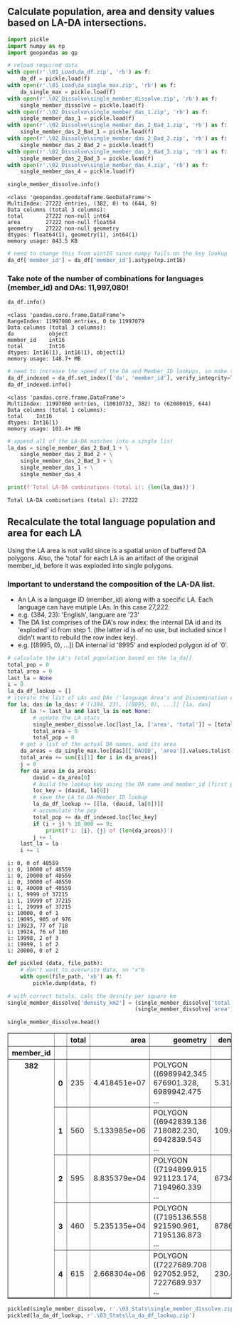 ## Calculate population, area and density values based on LA-DA intersections.


```python
import pickle
import numpy as np
import geopandas as gp
```


```python
# reload required data
with open(r'.\01_Load\da_df.zip', 'rb') as f:
    da_df = pickle.load(f)
with open(r'.\01_Load\da_single_max.zip', 'rb') as f:
    da_single_max = pickle.load(f)
with open(r'.\02_Dissolve\single_member_dissolve.zip', 'rb') as f:
    single_member_dissolve = pickle.load(f)
with open(r'.\02_Dissolve\single_member_das_1.zip', 'rb') as f:
    single_member_das_1 = pickle.load(f)
with open(r'.\02_Dissolve\single_member_das_2_Bad_1.zip', 'rb') as f:
    single_member_das_2_Bad_1 = pickle.load(f)
with open(r'.\02_Dissolve\single_member_das_2_Bad_2.zip', 'rb') as f:
    single_member_das_2_Bad_2 = pickle.load(f)
with open(r'.\02_Dissolve\single_member_das_2_Bad_3.zip', 'rb') as f:
    single_member_das_2_Bad_3 = pickle.load(f)
with open(r'.\02_Dissolve\single_member_das_4.zip', 'rb') as f:
    single_member_das_4 = pickle.load(f)
```


```python
single_member_dissolve.info()
```

    <class 'geopandas.geodataframe.GeoDataFrame'>
    MultiIndex: 27222 entries, (382, 0) to (644, 9)
    Data columns (total 3 columns):
    total       27222 non-null int64
    area        27222 non-null float64
    geometry    27222 non-null geometry
    dtypes: float64(1), geometry(1), int64(1)
    memory usage: 843.5 KB
    


```python
# need to change this from uint16 since numpy fails on the key lookup
da_df['member_id'] = da_df['member_id'].astype(np.int16)
```

### Take note of the number of combinations for languages (member_id) and DAs: 11,997,080!


```python
da_df.info()
```

    <class 'pandas.core.frame.DataFrame'>
    RangeIndex: 11997080 entries, 0 to 11997079
    Data columns (total 3 columns):
    da           object
    member_id    int16
    total        Int16
    dtypes: Int16(1), int16(1), object(1)
    memory usage: 148.7+ MB
    


```python
# need to increase the speed of the DA and Member_ID lookups, so make them indexes
da_df_indexed = da_df.set_index(['da', 'member_id'], verify_integrity=True)
da_df_indexed.info()
```

    <class 'pandas.core.frame.DataFrame'>
    MultiIndex: 11997080 entries, (10010732, 382) to (62080015, 644)
    Data columns (total 1 columns):
    total    Int16
    dtypes: Int16(1)
    memory usage: 103.4+ MB
    


```python
# append all of the LA-DA matches into a single list
la_das = single_member_das_2_Bad_1 + \
    single_member_das_2_Bad_2 + \
    single_member_das_2_Bad_3 + \
    single_member_das_1 + \
    single_member_das_4
```


```python
print(f'Total LA-DA combinations (total i): {len(la_das)}')
```

    Total LA-DA combinations (total i): 27222
    

## Recalculate the total language population and area for each LA
Using the LA area is not valid since is a spatial union of buffered DA polygons. Also, the 'total' for each LA is an artifact of the original member_id, before it was exploded into single polygons.
### Important to understand the composition of the LA-DA list.
- An LA is a language ID (member_id) along with a specific LA. Each language can have mutiple LAs. In this case 27,222. 
- e.g. (384, 23): 'English', languare are '23'
- The DA list comprises of the DA's row index: the internal DA id and its 'exploded' id from step 1. (the latter id is of no use, but included since I didn't want to rebuild the row index key). 
- e.g. [(8995, 0), ...]) DA internal id '8995' and exploded polygon id of '0'.


```python
# calculate the LA's total population based on the la_da[]
total_pop = 0
total_area = 0
last_la = None
i = 0
la_da_df_lookup = []
# iterate the list of LAs and DAs ('language Area's and Dissemination Areas)
for la, das in la_das: # [(384, 23), [(8995, 0), ...]] [la, das] 
    if la != last_la and last_la is not None:
        # update the LA stats
        single_member_dissolve.loc[last_la, ['area', 'total']] = [total_area, total_pop]
        total_area = 0
        total_pop = 0
    # get a list of the actual DA names, and its area
    da_areas = da_single_max.loc[das][['DAUID', 'area']].values.tolist()
    total_area += sum([i[1] for i in da_areas])
    j = 0
    for da_area in da_areas:
        dauid = da_area[0]
        # build the lookup key using the DA name and member_id (first part of the LA)
        loc_key = (dauid, la[0])
        # save the LA to DA-Member_ID lookup
        la_da_df_lookup += [[la, (dauid, la[0])]]
        # accumulate the pop
        total_pop += da_df_indexed.loc[loc_key]
        if (i + j) % 10_000 == 0:
            print(f'i: {i}, {j} of {len(da_areas)}')
        j += 1
    last_la = la
    i += 1
```

    i: 0, 0 of 40559
    i: 0, 10000 of 40559
    i: 0, 20000 of 40559
    i: 0, 30000 of 40559
    i: 0, 40000 of 40559
    i: 1, 9999 of 37215
    i: 1, 19999 of 37215
    i: 1, 29999 of 37215
    i: 10000, 0 of 1
    i: 19095, 905 of 976
    i: 19923, 77 of 718
    i: 19924, 76 of 180
    i: 19998, 2 of 3
    i: 19999, 1 of 2
    i: 20000, 0 of 2
    


```python
def pickled (data, file_path):
    # don't want to overwrite data, so "x"b
    with open(file_path, 'xb') as f:
        pickle.dump(data, f)
```


```python
# with correct totals, calc the desnity per square km
single_member_dissolve['density_km2'] = (single_member_dissolve['total'] /
                                        (single_member_dissolve['area'] / 1_000_000))
```


```python
single_member_dissolve.head()
```




<div>
<style scoped>
    .dataframe tbody tr th:only-of-type {
        vertical-align: middle;
    }

    .dataframe tbody tr th {
        vertical-align: top;
    }

    .dataframe thead th {
        text-align: right;
    }
</style>
<table border="1" class="dataframe">
  <thead>
    <tr style="text-align: right;">
      <th></th>
      <th></th>
      <th>total</th>
      <th>area</th>
      <th>geometry</th>
      <th>density_km2</th>
    </tr>
    <tr>
      <th>member_id</th>
      <th></th>
      <th></th>
      <th></th>
      <th></th>
      <th></th>
    </tr>
  </thead>
  <tbody>
    <tr>
      <th rowspan="5" valign="top">382</th>
      <th>0</th>
      <td>235</td>
      <td>4.418451e+07</td>
      <td>POLYGON ((6989942.345 676901.328, 6989942.475 ...</td>
      <td>5.318606</td>
    </tr>
    <tr>
      <th>1</th>
      <td>560</td>
      <td>5.133985e+06</td>
      <td>POLYGON ((6942839.136 718082.230, 6942839.543 ...</td>
      <td>109.077063</td>
    </tr>
    <tr>
      <th>2</th>
      <td>595</td>
      <td>8.835379e+04</td>
      <td>POLYGON ((7194899.915 921123.174, 7194960.339 ...</td>
      <td>6734.289422</td>
    </tr>
    <tr>
      <th>3</th>
      <td>460</td>
      <td>5.235135e+04</td>
      <td>POLYGON ((7195136.558 921590.961, 7195136.873 ...</td>
      <td>8786.784274</td>
    </tr>
    <tr>
      <th>4</th>
      <td>615</td>
      <td>2.668304e+06</td>
      <td>POLYGON ((7227689.708 927052.952, 7227689.937 ...</td>
      <td>230.483519</td>
    </tr>
  </tbody>
</table>
</div>




```python
pickled(single_member_dissolve, r'.\03_Stats\single_member_dissolve.zip')
pickled(la_da_df_lookup, r'.\03_Stats\la_da_df_lookup.zip')
```
